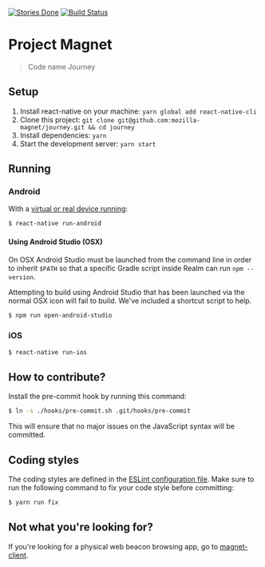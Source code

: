 [![Stories Done](https://badge.waffle.io/mozilla-magnet/journey.svg?label=done&title=Done)](http://waffle.io/mozilla-magnet/magnet)
[![Build Status](https://travis-ci.org/mozilla-magnet/journey.svg?branch=master)](https://travis-ci.org/mozilla-magnet/journey)

# Project Magnet

> Code name Journey

## Setup

1. Install react-native on your machine: `yarn global add react-native-cli`
2. Clone this project: `git clone git@github.com:mozilla-magnet/journey.git && cd journey`
3. Install dependencies: `yarn`
4. Start the development server: `yarn start`

## Running

### Android

With a [virtual or real device running](https://facebook.github.io/react-native/releases/0.40/docs/getting-started.html):
```bash
$ react-native run-android
```

#### Using Android Studio (OSX)

On OSX Android Studio must be launched from the command line in order to inherit `$PATH` so that a specific Gradle script inside Realm can run `npm --version`.

Attempting to build using Android Studio that has been launched via the normal OSX icon will fail to build. We've included a shortcut script to help.

```bash
$ npm run open-android-studio
```

### iOS

```bash
$ react-native run-ios
```

## How to contribute?

Install the pre-commit hook by running this command:
```bash
$ ln -s ./hooks/pre-commit.sh .git/hooks/pre-commit
```

This will ensure that no major issues on the JavaScript syntax will be committed.

## Coding styles

The coding styles are defined in the [ESLint configuration file](https://github.com/mozilla-magnet/journey/blob/master/.eslintrc.js).
Make sure to run the following command to fix your code style before committing:
```bash
$ yarn run fix
```

## Not what you're looking for?

If you're looking for a physical web beacon browsing app, go to [magnet-client](https://github.com/mozilla-magnet/magnet-client).
